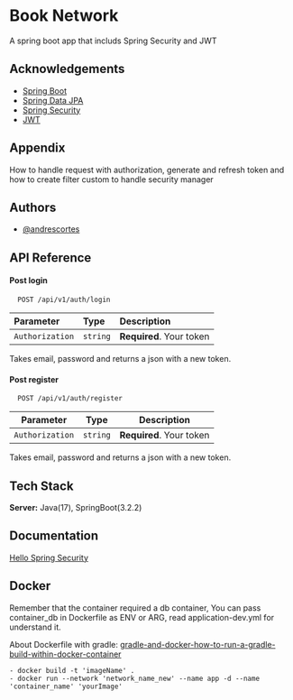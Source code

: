
# Book Network

A spring boot app that includs Spring Security and JWT


## Acknowledgements

 - [Spring Boot](https://spring.io/projects/spring-boot)
 - [Spring Data JPA](https://spring.io/projects/spring-data)
 - [Spring Security](https://spring.io/projects/spring-security)
 - [JWT](https://jwt.io/)


## Appendix

How to handle request with authorization, generate and refresh token and how to create filter custom to handle security manager


## Authors

- [@andrescortes](https://github.com/andrescortes)


## API Reference

#### Post login

```http
  POST /api/v1/auth/login
```

| Parameter | Type     | Description                |
| :-------- | :------- | :------------------------- |
| `Authorization` | `string` | **Required**. Your token |

Takes email, password and returns a json with a new token.

#### Post register

```http
  POST /api/v1/auth/register
```

| Parameter |   Type   |        Description         |
|:---------:|:--------:|:--------------------------:|
| `Authorization` | `string` | **Required**. Your token |

Takes email, password and returns a json with a new token.


## Tech Stack

**Server:** Java(17), SpringBoot(3.2.2)


## Documentation

[Hello Spring Security](https://docs.spring.io/spring-security/reference/servlet/getting-started.html)

## Docker

Remember that the container required a db container, You can pass container_db in Dockerfile as ENV or ARG, read application-dev.yml for understand it.

About Dockerfile with gradle:
[gradle-and-docker-how-to-run-a-gradle-build-within-docker-container](https://stackoverflow.com/a/74951353/19403177)
```
- docker build -t 'imageName' .
- docker run --network 'network_name_new' --name app -d --name 'container_name' 'yourImage'
```
